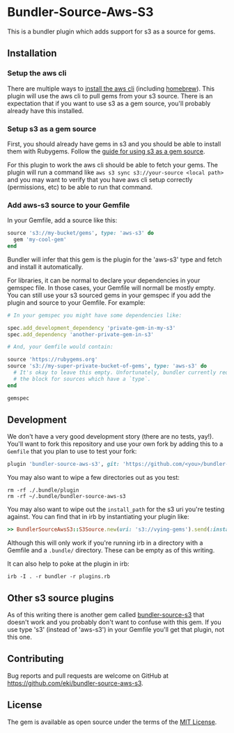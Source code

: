 # Bundler-Source-Aws-S3

This is a bundler plugin which adds support for s3 as a source for gems.

## Installation

### Setup the aws cli

There are multiple ways to [install the aws
cli](https://docs.aws.amazon.com/cli/latest/userguide/cli-chap-install.html)
(including [homebrew](https://formulae.brew.sh/formula/awscli)). This plugin
will use the aws cli to pull gems from your s3 source. There is an expectation
that if you want to use s3 as a gem source, you'll probably already have this
installed.

### Setup s3 as a gem source

First, you should already have gems in s3 and you should be able to install
them with Rubygems. Follow the [guide for using s3 as a gem
source](https://guides.rubygems.org/using-s3-source/).

For this plugin to work the aws cli should be able to fetch your gems. The
plugin will run a command like `aws s3 sync s3://your-source <local path>` and
you may want to verify that you have aws cli setup correctly (permissions,
etc) to be able to run that command.

### Add aws-s3 source to your Gemfile

In your Gemfile, add a source like this:

```ruby
source 's3://my-bucket/gems', type: 'aws-s3' do
  gem 'my-cool-gem'
end
```

Bundler will infer that this gem is the plugin for the 'aws-s3' type and fetch
and install it automatically.

For libraries, it can be normal to declare your dependencies in your gemspec
file. In those cases, your Gemfile will normall be mostly empty. You can still
use your s3 sourced gems in your gemspec if you add the plugin and source to
your Gemfile. For example:

```ruby
# In your gemspec you might have some dependencies like:

spec.add_development_dependency 'private-gem-in-my-s3'
spec.add_dependency 'another-private-gem-in-s3'

# And, your Gemfile would contain:

source 'https://rubygems.org'
source 's3://my-super-private-bucket-of-gems', type: 'aws-s3' do
  # It's okay to leave this empty. Unfortunately, bundler currently requires
  # the block for sources which have a `type`.
end

gemspec
```

## Development

We don't have a very good development story (there are no tests, yay!). You'll
want to fork this repository and use your own fork by adding this to a
`Gemfile` that you plan to use to test your fork:

```ruby
plugin 'bundler-source-aws-s3', git: 'https://github.com/<you>/bundler-source-aws-s3.git'
```

You may also want to wipe a few directories out as you test:

```
rm -rf ./.bundle/plugin
rm -rf ~/.bundle/bundler-source-aws-s3
```

You may also want to wipe out the `install_path` for the s3 uri you're testing
against. You can find that in irb by instantiating your plugin like:

```ruby
>> BundlerSourceAwsS3::S3Source.new(uri: 's3://vying-gems').send(:install_path)
```

Although this will only work if you're running irb in a directory with a
Gemfile and a `.bundle/` directory. These can be empty as of this writing.

It can also help to poke at the plugin in irb:

```
irb -I . -r bundler -r plugins.rb
```

## Other s3 source plugins

As of this writing there is another gem called
[bundler-source-s3](https://rubygems.org/gems/bundler-source-s3) that doesn't
work and you probably don't want to confuse with this gem. If you use type 's3'
(instead of 'aws-s3') in your Gemfile you'll get that plugin, not this one.

## Contributing

Bug reports and pull requests are welcome on GitHub at
https://github.com/eki/bundler-source-aws-s3.

## License

The gem is available as open source under the terms of the [MIT License](https://opensource.org/licenses/MIT).
